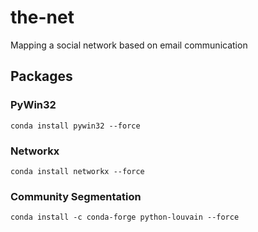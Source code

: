 # the-net
Mapping a social network based on email communication

## Packages

### PyWin32
```conda install pywin32 --force```

### Networkx
```conda install networkx --force```

### Community Segmentation
```conda install -c conda-forge python-louvain --force```
